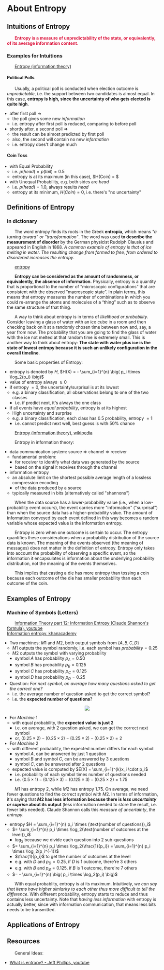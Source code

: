 # About Entropy

<!-- markdownlint-disable MD033 -->

<style>
p { text-indent: 5%; }
li { margin-left: -15px; }
color1 { color: crimson; }
</style>

## Intuitions of Entropy

<color1>**Entropy is a measure of unpredictability of the state, or equivalently, of its average information content**.  

### Examples for Intuitions

[Entropy (information theory)](https://en.wikipedia.org/wiki/Entropy_(information_theory))

#### Political Polls

Usually, a political poll is conducted when election outcome is _unpredictable_, i.e. the support between two candidates is almost equal. In this case, **entropy is high, since the uncertainty of who gets elected is quite high**.  

- after first poll $\Rightarrow$
  - the poll gives some new _information_
  - i.e. entropy after first poll is reduced, comparing to before poll
- shortly after, a second poll $\Rightarrow$
  - the result can be almost predicted by first poll
  - also, the second will contain no new _information_
  - i.e. entropy does't change much

#### Coin Toss

- with Equal Probability
  - i.e. $p(head) = p(tail) = 0.5$
  - entropy is at its maximum (in this case), $H(Coin) = $
- with Unequal Probability, e.g. both sides are $head$
  - i.e. $p(head) = 1.0$, always results $head$
  - entropy at its minimum, $H(Coin) = 0$, i.e. there's "no uncertainty"

## Definitions of Entropy

### In dictionary

The word entropy finds its roots in the Greek **entropia**, which means _"a turning toward" or "transformation"_. The word was used **to describe the measurement of disorder** by the German physicist Rudolph Clausius and appeared in English in 1868. _A common example of entropy is that of ice melting in water. The resulting change from formed to free, from ordered to disordered increases the entropy_.  

[entropy](https://medium.com/@samuel.flender/entropy-d53e190f7d49)  

**Entropy can be considered as the amount of randomness, or equivalently, the absence of information.** Physically, entropy is a quantity that is proportional to the number of “microscopic configurations” that are consistent with the observed “macroscopic state”. In plain terms, this means that entropy measures the number of combinations in which you could re-arrange the atoms and molecules of a “thing” such as to observe the same structure of that thing.  

A way to think about entropy is in terms of _likelihood or probability_. Consider leaving a glass of water with an ice cube in a room and then checking back on it at a randomly chosen time between now and, say, a year from now. The probability that you are going to find the glass of water with the ice not melted at that random time is extremely small. This is another way to think about entropy: **The state with water plus ice is the state of lowest entropy because it is such an unlikely configuration in the overall timeline**.  

Some basic properties of Entropy:  

- entropy is denoted by $H$, $H(X) = - \sum_{i=1}^{n} \big( p_i \times \log_2(p_i) \big)$
- value of entropy always $\ge 0$
- if entropy $= 0$, the uncertainty/surprisal is at its lowest
  - e.g. a binary classification, all observations belong to one of the two classes
    - i.e. if predict next, it's always the one class
- if all events have _equal probability_, entropy is at its highest
  - High uncertainty and surprise
  - e.g. a binary classification, each class has 0.5 probability, entropy $= 1$
    - i.e. cannot predict next well, best guess is with 50% chance

[Entropy (information theory), wikipedia](https://en.wikipedia.org/wiki/Entropy_(information_theory))  

Entropy in information theory:  

- data communication system: source $\Rightarrow$ channel $\Rightarrow$ receiver
  - fundamental problem:
    - for receiver to identify what data was generated by the source
    - based on the signal it receives through the channel
- information entropy
  - an absolute limit on the shortest possible average length of a lossless compression encoding
    - of the data produced by a source
  - typically measured in bits (alternatively called "shannons")

When the data source has a lower-probability value (i.e., when a low-probability event occurs), the event carries more "information" ("surprisal") than when the source data has a higher-probability value. The amount of information conveyed by each event defined in this way becomes a random variable whose expected value is the information entropy. 

Entropy is zero when one outcome is certain to occur. The entropy quantifies these considerations when a probability distribution of the source data is known. The meaning of the events observed (the meaning of messages) does not matter in the definition of entropy. Entropy only takes into account the probability of observing a specific event, so the information it encapsulates is information about the underlying probability distribution, not the meaning of the events themselves. 

This implies that casting a die has more entropy than tossing a coin because each outcome of the die has smaller probability than each outcome of the coin. 

## Examples of Entropy

### Machine of Symbols (Letters)

[Information Theory part 12: Information Entropy (Claude Shannon's formula), youtube](https://www.youtube.com/watch?v=R4OlXb9aTvQ)  
[Information entropy, khanacademy](https://www.khanacademy.org/computing/computer-science/informationtheory/moderninfotheory/v/information-entropy)  

- Two machines: $M1$ and $M2$, both output symbols from $\{A, B, C, D \}$
  - $M1$ outputs the symbol randomly, i.e. each symbol has $probability = 0.25$
  - $M2$ outputs the symbol with varying probability
    - symbol $A$ has probability $p_A = 0.50$
    - symbol $B$ has probability $p_B = 0.125$
    - symbol $C$ has probability $p_C = 0.125$
    - symbol $D$ has probability $p_D = 0.25$
- Question: _For next symbol, on average how many questions asked to get the correct one?_
  - i.e. the average number of question asked to get the correct symbol?
  - i.e. the **expected number of questions**?

<p align='center'><img src='./references/figures/Entropy Example.svg'></p>

- For $Machine \; 1$
  - with equal probability, the **expected value is just 2**
    - i.e. on average, with 2 question asked, we can get the correct next symbol
    - or, $(0.25 \times 2) - (0.25 \times 2) - (0.25 \times 2) - (0.25 \times 2) = 2$
- For $Machine \; 2$
  - with different probability, the expected number differs for each symbol
    - symbol $A$, can be answered by just 1 question
    - symbol $B$ and symbol $C$, can be answered by 3 questions
    - symbol $C$, can be answered after 2 questions
  - expected value is computed by $E[X] = \sum_{i=1}^{k}x_i \cdot p_i$
    - i.e. probability of each symbol times number of questions needed
    - i.e. $(0.5 \times 1) - (0.125 \times 3) - (0.125 \times 3) - (0.25 \times 2) = 1.75$

$M1$ has entropy $2$, while $M2$ has entropy $1.75$. On average, we need fewer questions to find the correct symbol with $M2$. In terms of information, it's saying that **$M2$ has less information because there is _less uncertainty or suprise_ about its output** (less information needed to store the result, i.e. fewer bits needed). Claude Shannon calls this *measure of uncertainty*, the _entropy_.  

- entropy $H = \sum_{i=1}^{n} p_i \times (\text{number of questions})_i$
  - $= \sum_{i=1}^{n} p_i \times \log_2(\text{number of outcomes at the level})_i$
    - $log_2$ because we divide each question into 2 sub-questions
  - $= \sum_{i=1}^{n} p_i \times \log_2(\frac{1}{p_i}) = \sum_{i=1}^{n} p_i \times \log_2(p_i^{-1})$
    - $\frac{1}{p_i}$ to get the number of outcomes at the level
    - e.g. with $D$ and $p_D = 0.25$, if $D$ is 1 outcome, there're 3 others
    - e.g. with $B$ and $p_B = 0.125$, if $B$ is 1 outcome, there're 7 others
  - $= - \sum_{i=1}^{n} \big( p_i \times \log_2(p_i) \big)$

With equal probablity, entropy is at its maximum. Intuitively, _we can say that items have higher simlarity to each other thus more difficult to tell the difference_. With different probability, entropy starts to reduce and thus contains less uncertainty. Note that _having less information_ with entropy is actually better, since with information communication, that means less bits needs to be transmitted.  

## Applications of Entropy

## Resources

General Ideas:  

- [What is entropy? - Jeff Phillips, youtube](https://www.youtube.com/watch?v=YM-uykVfq_E)
